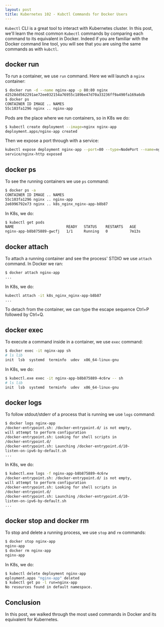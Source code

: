 ```yaml
---
layout: post
title: Kubernetes 102 - Kubctl Commands for Docker Users
---
```


`Kubectl` CLI is a great tool to interact with Kubernetes cluster. In this post, we'll learn the most common `Kubectl` commands by comparing each command to its equivalent in Docker. Indeed if you are familiar with the Docker command line tool, you will see that you are using the same commands as with `kubctl`. 

## docker run

To run a container, we use `run` command. Here we will launch a `nginx` container:

```sh
$ docker run -d --name nginx-app -p 80:80 nginx
d2528dd562291ae72ee032154a76955c189be47d70a33236ff9a490fa169a6db
$ docker ps
CONTAINER ID IMAGE .. NAMES
55c103fa1296 nginx .. nginx-app
```

Pods are the place where we run containers, so in K8s we do:

```sh
$ kubectl create deployment --image=nginx nginx-app
deployment.apps/nginx-app created
```

Then we expose a port through with a service:

```sh
kubectl expose deployment nginx-app --port=80 --type=NodePort --name=nginx-http-service
service/nginx-http exposed
```

## docker ps 

To see the running containers we use `ps` command:

```sh
$ docker ps -a
CONTAINER ID IMAGE .. NAMES
55c103fa1296 nginx .. nginx-app
2e6996792e73 nginx .. k8s_nginx_nginx-app-b8b87
```

In K8s, we do:

```sh
$ kubectl get pods
NAME                        READY   STATUS    RESTARTS   AGE
nginx-app-b8b875889-gwcfj   1/1     Running   0          7m13s
```

## docker attach

To attach a running container and see the process' STDIO we use `attach` command. In Docker we ran:

```sh
$ docker attach nginx-app
...
```

In K8s, we do:

```sh
kubectl attach -it k8s_nginx_nginx-app-b8b87
...
```

To detach from the container, we can type the escape sequence Ctrl+P followed by Ctrl+Q.

## docker exec

To execute a command inside in a container, we use `exec` command:

```sh
$ docker exec -it nginx-app sh
# ls lib
init  lsb  systemd  terminfo  udev  x86_64-linux-gnu
```

In K8s, we do:

```sh
$ kubectl.exe exec -it nginx-app-b8b875889-4c6rw -- sh
# ls lib
init  lsb  systemd  terminfo  udev  x86_64-linux-gnu
```

## docker logs 

To follow stdout/stderr of a process that is running we use `logs` command:

```sh
$ docker logs nginx-app
/docker-entrypoint.sh: /docker-entrypoint.d/ is not empty, 
will attempt to perform configuration
/docker-entrypoint.sh: Looking for shell scripts in 
/docker-entrypoint.d/
/docker-entrypoint.sh: Launching /docker-entrypoint.d/10-
listen-on-ipv6-by-default.sh 
...
```

In K8s, we do:

```sh
$ kubectl.exe logs -f nginx-app-b8b875889-4c6rw
/docker-entrypoint.sh: /docker-entrypoint.d/ is not empty, 
will attempt to perform configuration
/docker-entrypoint.sh: Looking for shell scripts in 
/docker-entrypoint.d/
/docker-entrypoint.sh: Launching /docker-entrypoint.d/10-
listen-on-ipv6-by-default.sh 
...
```

## docker stop and docker rm 

To stop and delete a running process, we use `stop` and `rm` commands:

```sh
$ docker stop nginx-app
nginx-app
$ docker rm nginx-app
nginx-app
```

In K8s, we do:

```sh
$ kubectl delete deployment nginx-app
eployment.apps "nginx-app" deleted
$ kubectl get po -l run=nginx-app
No resources found in default namespace.
```

## Conclusion

In this post, we walked through the most used commands in Docker and its equivalent for Kubernetes.